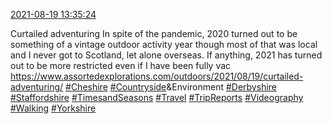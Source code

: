 [2021-08-19 13:35:24](https://mstdn.social/@hill_wanderer/106783055862522092)

Curtailed adventuring In spite of the pandemic, 2020 turned out to be something of a vintage outdoor activity year though most of that was local and I never got to Scotland, let alone overseas. If anything, 2021 has turned out to be more restricted even if I have been fully vac <a href="https://www.assortedexplorations.com/outdoors/2021/08/19/curtailed-adventuring/" target="_blank" rel="nofollow noopener noreferrer" translate="no">https://www.assortedexplorations.com/outdoors/2021/08/19/curtailed-adventuring/</a> <a href="https://mstdn.social/tags/Cheshire" class="mention hashtag" rel="tag">#Cheshire</a> <a href="https://mstdn.social/tags/Countryside" class="mention hashtag" rel="tag">#Countryside</a>&amp;Environment <a href="https://mstdn.social/tags/Derbyshire" class="mention hashtag" rel="tag">#Derbyshire</a> <a href="https://mstdn.social/tags/Staffordshire" class="mention hashtag" rel="tag">#Staffordshire</a> <a href="https://mstdn.social/tags/TimesandSeasons" class="mention hashtag" rel="tag">#TimesandSeasons</a> <a href="https://mstdn.social/tags/Travel" class="mention hashtag" rel="tag">#Travel</a> <a href="https://mstdn.social/tags/TripReports" class="mention hashtag" rel="tag">#TripReports</a> <a href="https://mstdn.social/tags/Videography" class="mention hashtag" rel="tag">#Videography</a> <a href="https://mstdn.social/tags/Walking" class="mention hashtag" rel="tag">#Walking</a> <a href="https://mstdn.social/tags/Yorkshire" class="mention hashtag" rel="tag">#Yorkshire</a>